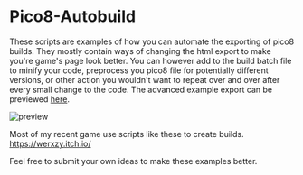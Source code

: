 # Pico8-Autobuild

These scripts are examples of how you can automate the exporting of pico8 builds.
They mostly contain ways of changing the html export to make you're game's page look better.
You can however add to the build batch file to minify your code, preprocess you pico8 file for potentially different versions, or other action you wouldn't want to repeat over and over after every small change to the code.
The advanced example export can be previewed [here](https://werxzy.itch.io/1k-car).

![preview](https://github.com/Werxzy/Pico8-Autobuild/assets/3182796/a3725a3f-e001-48bd-a688-30dd64333f91)

Most of my recent game use scripts like these to create builds. https://werxzy.itch.io/

Feel free to submit your own ideas to make these examples better.
